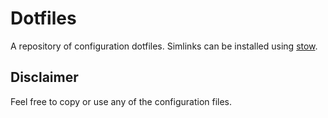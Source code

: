 # Dotfiles
  A repository of configuration dotfiles.
  Simlinks can be installed using
  [stow](http://www.gnu.org/software/stow/).

## Disclaimer
   Feel free to copy or use any of the configuration files.

